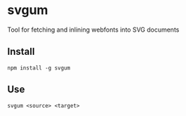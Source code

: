 # svgum

Tool for fetching and inlining webfonts into SVG documents

## Install

```
npm install -g svgum
```

## Use

```
svgum <source> <target>
```
